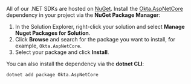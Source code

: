 All of our .NET SDKs are hosted on [NuGet](https://www.nuget.org/). Install the [Okta.AspNetCore](https://www.nuget.org/packages/Okta.AspNetCore) dependency in your project via the **NuGet Package Manager**:

1. In the Solution Explorer, right-click your solution and select **Manage Nuget Packages for Solution**.
1. Click **Browse** and search for the package you want to install, for example, `Okta.AspNetCore`.
1. Select your package and click **Install**.

You can also install the dependency via the **dotnet CLI**:

`dotnet add package Okta.AspNetCore`